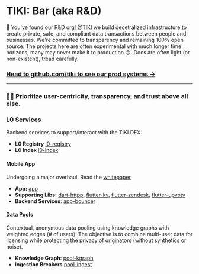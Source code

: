# TIKI: Bar (aka R&D)
 🍻 You've found our R&D org! [@TIKI](https://mytiki.com) we build decetralized infrastructure to create private, safe, and compliant data transactions between people and businesses. 
 We're committed to transparency and remaining 100% open source. The projects here are often experimental with much longer time horizons, many may never make it to production 😢. 
 Docs are often light (or non-existent), tread carefully. 
 
 ### [Head to github.com/tiki to see our prod systems →](https://github.com/tiki)
 
 ---
 
 ### 🧑‍💻 Prioritize user-centricity, transparency, and trust above all else.
 
### L0 Services
Backend services to support/interact with the TIKI DEX.
- **L0 Registry** [l0-registry](https://github.com/tiki-bar/l0-registry)
- **L0 Index** [l0-index](https://github.com/tiki-bar/l0-index)
 
#### Mobile App
Undergoing a major overhaul. Read the [whitepaper](https://github.com/tiki-bar/app/blob/main/WHITEPAPER.md)

- **App:** [app](https://github.com/tiki-bar/app)
- **Supporting Libs:** [dart-httpp](https://github.com/tiki-bar/dart-httpp), [flutter-kv](https://github.com/tiki-bar/flutter-kv), [flutter-zendesk](https://github.com/tiki-bar/flutter-zendesk), [flutter-upvoty](https://github.com/tiki-bar/flutter-upvoty)
- **Backend Services**: [app-bouncer](https://github.com/tiki-bar/app-bouncer)

#### Data Pools
Contextual, anonymous data pooling using knowledge graphs with weighted edges (# of users). The objective is to combine multi-user data for licensing while protecting the privacy of originators (without synthetics or noise).

- **Knowledge Graph**: [pool-kgraph](https://github.com/tiki-bar/pool-kgraph)
- **Ingestion Breakers** [pool-ingest](https://github.com/tiki-bar/pool-ingest)
